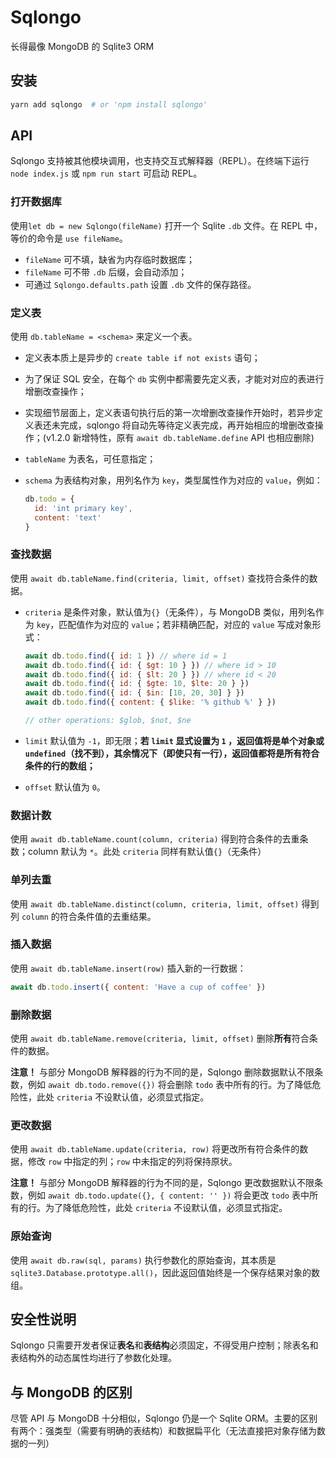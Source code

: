 # Sqlongo

长得最像 MongoDB 的 Sqlite3 ORM

## 安装

```bash
yarn add sqlongo  # or 'npm install sqlongo'
```

## API

Sqlongo 支持被其他模块调用，也支持交互式解释器（REPL）。在终端下运行 `node index.js` 或 `npm run start` 可启动 REPL。

### 打开数据库

使用`let db = new Sqlongo(fileName)` 打开一个 Sqlite `.db` 文件。在 REPL 中，等价的命令是 `use fileName`。

- `fileName` 可不填，缺省为内存临时数据库；
- `fileName` 可不带 `.db` 后缀，会自动添加；
- 可通过 `Sqlongo.defaults.path` 设置 `.db` 文件的保存路径。

### 定义表

使用 `db.tableName = <schema>` 来定义一个表。

- 定义表本质上是异步的 `create table if not exists` 语句；

- 为了保证 SQL 安全，在每个 `db` 实例中都需要先定义表，才能对对应的表进行增删改查操作；

- 实现细节层面上，定义表语句执行后的第一次增删改查操作开始时，若异步定义表还未完成，sqlongo 将自动先等待定义表完成，再开始相应的增删改查操作；(v1.2.0 新增特性，原有 `await db.tableName.define` API 也相应删除)

- `tableName` 为表名，可任意指定；

- `schema` 为表结构对象，用列名作为 `key`，类型属性作为对应的 `value`，例如：

  ```javascript
  db.todo = {
    id: 'int primary key',
    content: 'text'
  }
  ```

### 查找数据

使用 `await db.tableName.find(criteria, limit, offset)` 查找符合条件的数据。

- `criteria` 是条件对象，默认值为`{}`（无条件），与 MongoDB 类似，用列名作为 `key`，匹配值作为对应的 `value`；若非精确匹配，对应的 `value` 写成对象形式：

  ```javascript
  await db.todo.find({ id: 1 }) // where id = 1
  await db.todo.find({ id: { $gt: 10 } }) // where id > 10
  await db.todo.find({ id: { $lt: 20 } }) // where id < 20
  await db.todo.find({ id: { $gte: 10, $lte: 20 } })
  await db.todo.find({ id: { $in: [10, 20, 30] } })
  await db.todo.find({ content: { $like: '% github %' } })

  // other operations: $glob, $not, $ne
  ```

- `limit` 默认值为 `-1`，即无限；**若 `limit` 显式设置为 `1` ，返回值将是单个对象或 `undefined`（找不到），其余情况下（即使只有一行），返回值都将是所有符合条件的行的数组；**

- `offset` 默认值为 `0`。

### 数据计数

使用 `await db.tableName.count(column, criteria)` 得到符合条件的去重条数；column 默认为 `*`。此处 `criteria` 同样有默认值`{}`（无条件）

### 单列去重

使用 `await db.tableName.distinct(column, criteria, limit, offset)` 得到列 `column` 的符合条件值的去重结果。

### 插入数据

使用  `await db.tableName.insert(row)` 插入新的一行数据：

```javascript
await db.todo.insert({ content: 'Have a cup of coffee' })
```

### 删除数据

使用  `await db.tableName.remove(criteria, limit, offset)` 删除**所有**符合条件的数据。

**注意！** 与部分 MongoDB 解释器的行为不同的是，Sqlongo 删除数据默认不限条数，例如 `await db.todo.remove({})` 将会删除 `todo` 表中所有的行。为了降低危险性，此处 `criteria` 不设默认值，必须显式指定。

### 更改数据

使用  `await db.tableName.update(criteria, row)` 将更改所有符合条件的数据，修改 `row` 中指定的列；`row` 中未指定的列将保持原状。

**注意！** 与部分 MongoDB 解释器的行为不同的是，Sqlongo 更改数据默认不限条数，例如 `await db.todo.update({}, { content: '' })` 将会更改 `todo` 表中所有的行。为了降低危险性，此处 `criteria` 不设默认值，必须显式指定。

### 原始查询

使用  `await db.raw(sql, params)` 执行参数化的原始查询，其本质是 `sqlite3.Database.prototype.all()`，因此返回值始终是一个保存结果对象的数组。

## 安全性说明

Sqlongo 只需要开发者保证**表名**和**表结构**必须固定，不得受用户控制；除表名和表结构外的动态属性均进行了参数化处理。

## 与 MongoDB 的区别

尽管 API 与 MongoDB 十分相似，Sqlongo 仍是一个 Sqlite ORM。主要的区别有两个：强类型（需要有明确的表结构）和数据扁平化（无法直接把对象存储为数据的一列）
